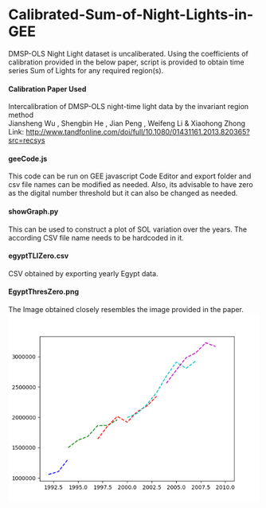 # Calibrated-Sum-of-Night-Lights-in-GEE
DMSP-OLS Night Light dataset is uncaliberated. Using the coefficients of calibration provided in the below paper, script is provided to obtain time series Sum of Lights for any required region(s).

#### Calibration Paper Used  
Intercalibration of DMSP-OLS night-time light data by the invariant region method  
Jiansheng Wu , Shengbin He , Jian Peng , Weifeng Li  & Xiaohong Zhong  
Link: http://www.tandfonline.com/doi/full/10.1080/01431161.2013.820365?src=recsys

#### geeCode.js
This code can be run on GEE javascript Code Editor and export folder and csv file names can be modified as needed. Also, its advisable to have zero as the digital number threshold but it can also be changed as needed.


#### showGraph.py
This can be used to construct a plot of SOL variation over the years. The according CSV file name needs to be hardcoded in it.

#### egyptTLIZero.csv
CSV obtained by exporting yearly Egypt data.


#### EgyptThresZero.png
The Image obtained closely resembles the image provided in the paper.
![alt text](https://github.com/ayushgupt/Caliberated-Sum-of-Night-Lights-in-GEE/blob/master/EgyptThresZero.png "Yearly Egypt TLI")



